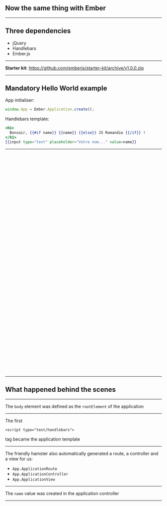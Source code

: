 ## Now the same thing with Ember

---

## Three dependencies

- jQuery
- Handlebars
- Ember.js

* * *

**Starter kit**: https://github.com/emberjs/starter-kit/archive/v1.0.0.zip

---

## Mandatory Hello World example

App initialiser:

```js
window.App = Ember.Application.create();
```

Handlebars template:

```handlebars
<h1>
  Bonsoir, {{#if name}} {{name}} {{else}} JS Romandie {{/if}} !
</h1>
{{input type="text" placeholder="Votre nom..." value=name}}
```

---

<iframe data-src="http://emberjs.jsbin.com/OZaSOro/latest/embed" frameborder="0" height="700" width="960"></iframe>

---

## What happened behind the scenes

---

The `body` element was defined as the `rootElement` of the application

---

The first 

`<script type="text/handlebars">`

tag became the application template

---

The friendly hamster also automatically generated a route, a controller and a view for us:

- `App.ApplicationRoute`
- `App.ApplicationController`
- `App.ApplicationView`

---

The `name` value was created in the application controller

---

<iframe data-src="http://emberjs.jsbin.com/iMowUbE/2/embed" frameborder="0" height="700" width="960"></iframe>
